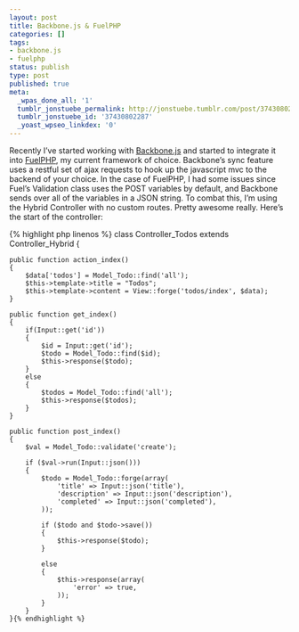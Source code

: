 ```yaml
---
layout: post
title: Backbone.js & FuelPHP
categories: []
tags:
- backbone.js
- fuelphp
status: publish
type: post
published: true
meta:
  _wpas_done_all: '1'
  tumblr_jonstuebe_permalink: http://jonstuebe.tumblr.com/post/37430802287/backbone-js-fuelphp
  tumblr_jonstuebe_id: '37430802287'
  _yoast_wpseo_linkdex: '0'
---
```

Recently I’ve started working with [Backbone.js](http://backbonejs.org/) and started to integrate it into [FuelPHP](http://fuelphp.com/), my current framework of choice. Backbone’s sync feature uses a restful set of ajax requests to hook up the javascript mvc to the backend of your choice. In the case of FuelPHP, I had some issues since Fuel’s Validation class uses the POST variables by default, and Backbone sends over all of the variables in a JSON string.<!--more--> To combat this, I’m using the Hybrid Controller with no custom routes. Pretty awesome really. Here’s the start of the controller:

{% highlight php linenos %}
class Controller_Todos extends Controller_Hybrid 
{

	public function action_index()
	{
		$data['todos'] = Model_Todo::find('all');
		$this->template->title = "Todos";
		$this->template->content = View::forge('todos/index', $data);	
	}

	public function get_index()
	{
		if(Input::get('id'))
		{
			$id = Input::get('id');
			$todo = Model_Todo::find($id);
			$this->response($todo);
		}
		else
		{
			$todos = Model_Todo::find('all');
			$this->response($todos);
		}
	}

	public function post_index()
	{
		$val = Model_Todo::validate('create');
		
		if ($val->run(Input::json()))
		{
			$todo = Model_Todo::forge(array(
				'title' => Input::json('title'),
				'description' => Input::json('description'),
				'completed' => Input::json('completed'),
			));

			if ($todo and $todo->save())
			{
				$this->response($todo);
			}

			else
			{
				$this->response(array(
					'error' => true,
				));
			}
		}
	}{% endhighlight %}
